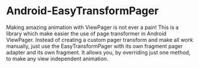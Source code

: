 Android-EasyTransformPager
==========================

Making amazing animation with ViewPager is not ever a pain!
This is a library which make easier the use of page transformer in Android ViewPager. Instead of creating a custom pager transform and make all work manually, just use the EasyTransformPager with its own fragment pager adapter and its own fragment. It allows you, by overriding just one method, to make any view independent animation.
